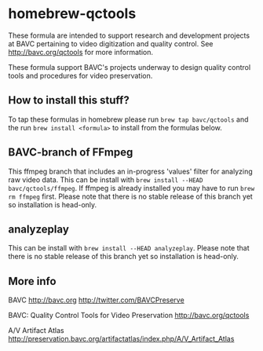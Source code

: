 homebrew-qctools
================
These formula are intended to support research and development projects at BAVC pertaining to video digitization and quality control. See http://bavc.org/qctools for more information.

These formula support BAVC's projects underway to design quality control tools and procedures for video preservation.

How to install this stuff?
--------------------------
To tap these formulas in homebrew please run `brew tap bavc/qctools` and the run `brew install <formula>` to install from the formulas below.

BAVC-branch of FFmpeg
---------------------
This ffmpeg branch that includes an in-progress 'values' filter for analyzing raw video data. This can be install with `brew install --HEAD bavc/qctools/ffmpeg`. If ffmpeg is already installed you may have to run `brew rm ffmpeg` first. Please note that there is no stable release of this branch yet so installation is head-only.

analyzeplay
-----------
This can be install with `brew install --HEAD analyzeplay`. Please note that there is no stable release of this branch yet so installation is head-only.

More info
---------
BAVC
http://bavc.org http://twitter.com/BAVCPreserve

BAVC: Quality Control Tools for Video Preservation
http://bavc.org/qctools

A/V Artifact Atlas
http://preservation.bavc.org/artifactatlas/index.php/A/V_Artifact_Atlas